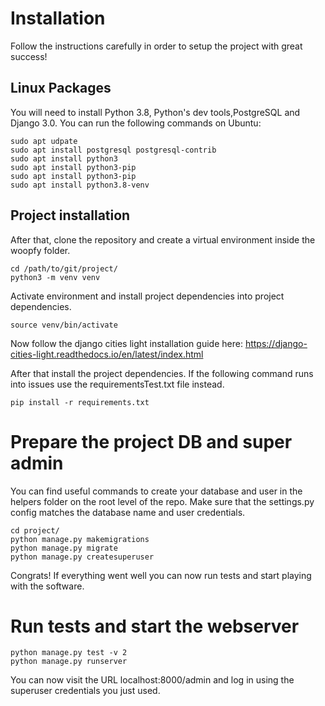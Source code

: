 # Installation
Follow the instructions carefully in order to setup the project with great success!

## Linux Packages
You will need to install Python 3.8, Python's dev tools,PostgreSQL and Django 3.0. You can run the following commands on Ubuntu:
```
sudo apt udpate
sudo apt install postgresql postgresql-contrib
sudo apt install python3
sudo apt install python3-pip
sudo apt install python3-pip
sudo apt install python3.8-venv
```
## Project installation
After that, clone the repository and create a virtual environment inside the woopfy folder.
```
cd /path/to/git/project/
python3 -m venv venv
```
Activate environment and install project dependencies into project dependencies.
```
source venv/bin/activate
```
Now follow the django cities light installation guide here:
https://django-cities-light.readthedocs.io/en/latest/index.html

After that install the project dependencies. If the following command runs into issues use the requirementsTest.txt file instead.
```
pip install -r requirements.txt
```
# Prepare the project DB and super admin
You can find useful commands to create your database and user in the helpers folder on the root level of the repo. Make sure that the settings.py config matches the database name and user credentials. 
```
cd project/
python manage.py makemigrations
python manage.py migrate
python manage.py createsuperuser
```

Congrats! If everything went well you can now run tests and start playing with the software.

# Run tests and start the webserver
```
python manage.py test -v 2
python manage.py runserver
```
You can now visit the URL localhost:8000/admin and log in using the superuser credentials you just used.
